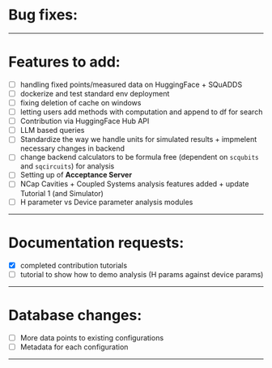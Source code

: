 # Bug fixes:

---

# Features to add:

- [ ] handling fixed points/measured data on HuggingFace + SQuADDS
- [ ] dockerize and test standard env deployment
- [ ] fixing deletion of cache on windows
- [ ] letting users add methods with computation and append to df for search
- [ ] Contribution via HuggingFace Hub API
- [ ] LLM based queries
- [ ] Standardize the way we handle units for simulated results + impmelent necessary changes in backend
- [ ] change backend calculators to be formula free (dependent on `scqubits` and `sqcircuits`) for analysis
- [ ] Setting up of **Acceptance Server**
- [ ] NCap Cavities + Coupled Systems analysis features added + update Tutorial 1 (and Simulator)
- [ ] H parameter vs Device parameter analysis modules

---

# Documentation requests:

- [x] completed contribution tutorials
- [ ] tutorial to show how to demo analysis (H params against device params)

---

# Database changes:

- [ ] More data points to existing configurations
- [ ] Metadata for each configuration

---
